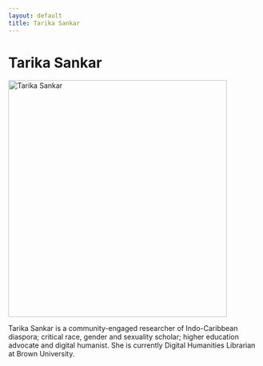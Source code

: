 ```yaml
---
layout: default
title: Tarika Sankar
---
```

<div class="blurb">
	<h1>Tarika Sankar</h1>
	<img src="Professional headshot.jpg" alt="Tarika Sankar" style="width:437px;height:474px;">
	<p>Tarika Sankar is a community-engaged researcher of Indo-Caribbean diaspora; critical race, gender and sexuality scholar; higher education advocate and digital humanist. She is currently Digital Humanities Librarian at Brown University.</p>
</div><!-- /.blurb -->
